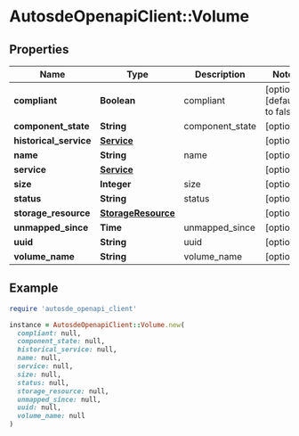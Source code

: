 # AutosdeOpenapiClient::Volume

## Properties

| Name | Type | Description | Notes |
| ---- | ---- | ----------- | ----- |
| **compliant** | **Boolean** | compliant | [optional][default to false] |
| **component_state** | **String** | component_state | [optional] |
| **historical_service** | [**Service**](Service.md) |  | [optional] |
| **name** | **String** | name | [optional] |
| **service** | [**Service**](Service.md) |  | [optional] |
| **size** | **Integer** | size | [optional] |
| **status** | **String** | status | [optional] |
| **storage_resource** | [**StorageResource**](StorageResource.md) |  | [optional] |
| **unmapped_since** | **Time** | unmapped_since | [optional] |
| **uuid** | **String** | uuid | [optional] |
| **volume_name** | **String** | volume_name | [optional] |

## Example

```ruby
require 'autosde_openapi_client'

instance = AutosdeOpenapiClient::Volume.new(
  compliant: null,
  component_state: null,
  historical_service: null,
  name: null,
  service: null,
  size: null,
  status: null,
  storage_resource: null,
  unmapped_since: null,
  uuid: null,
  volume_name: null
)
```

